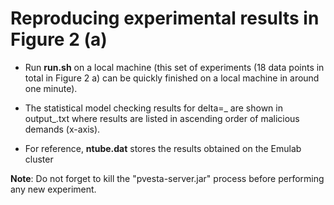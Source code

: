 # Reproducing experimental results in Figure 2 (a)



- Run **run.sh** on a local machine (this set of experiments (18 data points in total in Figure 2 a) can be quickly finished on a local machine in around one minute).

- The statistical model checking results for delta=_ are shown in output_.txt where results are listed in ascending order of malicious demands (x-axis).

- For reference, **ntube.dat** stores the results obtained on the Emulab cluster 

**Note**:  Do not forget to kill the "pvesta-server.jar" process before performing any new  experiment. 

